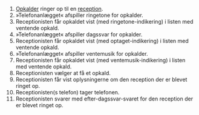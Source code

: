 1. [Opkalder](Terminologi#opkalder) ringer op til en [reception](Terminologi#reception).
1. »Telefonanlægget« afspiller ringetone for opkalder.
1. Receptionisten får opkaldet vist (med ringetone-indikering) i listen med ventende opkald.
1. »Telefonanlægget« afspiller dagssvar for opkalder.
1. Receptionisten får opkaldet vist (med optaget-indikering) i listen med ventende opkald.
1. »Telefonanlægget« afspiller ventemusik for opkalder.
1. Receptionisten får opkaldet vist (med ventemusik-indikering) i listen med ventende opkald.
1. Receptionisten vælger at få et opkald.
1. Receptionisten får vist oplysningerne om den reception der er blevet ringet op.
1. Receptionisten(s telefon) tager telefonen.
1. Receptionisten svarer med efter-dagssvar-svaret for den reception der er blevet ringet op.
